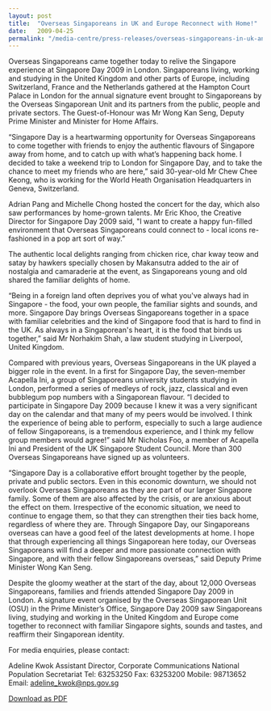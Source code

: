 ```yaml
---
layout: post
title:  "Overseas Singaporeans in UK and Europe Reconnect with Home!"
date:   2009-04-25
permalink: "/media-centre/press-releases/overseas-singaporeans-in-uk-and-europe-reconnect-with-home"
---
```


Overseas Singaporeans came together today to relive the Singapore experience at Singapore Day 2009 in London. Singaporeans living, working and studying in the United Kingdom and other parts of Europe, including Switzerland, France and the Netherlands gathered at the Hampton Court Palace in London for the annual signature event brought to Singaporeans by the Overseas Singaporean Unit and its partners from the public, people and private sectors. The Guest-of-Honour was Mr Wong Kan Seng, Deputy Prime Minister and Minister for Home Affairs.

“Singapore Day is a heartwarming opportunity for Overseas Singaporeans to come together with friends to enjoy the authentic flavours of Singapore away from home, and to catch up with what’s happening back home. I decided to take a weekend trip to London for Singapore Day, and to take the chance to meet my friends who are here,” said 30-year-old Mr Chew Chee Keong, who is working for the World Heath Organisation Headquarters in Geneva, Switzerland.

Adrian Pang and Michelle Chong hosted the concert for the day, which also saw performances by home-grown talents. Mr Eric Khoo, the Creative Director for Singapore Day 2009 said, "I want to create a happy fun-filled environment that Overseas Singaporeans could connect to - local icons re-fashioned in a pop art sort of way.”

The authentic local delights ranging from chicken rice, char kway teow and satay by hawkers specially chosen by Makansutra added to the air of nostalgia and camaraderie at the event, as Singaporeans young and old shared the familiar delights of home.

“Being in a foreign land often deprives you of what you've always had in Singapore - the food, your own people, the familiar sights and sounds, and more. Singapore Day brings Overseas Singaporeans together in a space with familiar celebrities and the kind of Singapore food that is hard to find in the UK. As always in a Singaporean's heart, it is the food that binds us together,” said Mr Norhakim Shah, a law student studying in Liverpool, United Kingdom.

Compared with previous years, Overseas Singaporeans in the UK played a bigger role in the event. In a first for Singapore Day, the seven-member Acapella Ini, a group of Singaporeans university students studying in London, performed a series of medleys of rock, jazz, classical and even bubblegum pop numbers with a Singaporean flavour. “I decided to participate in Singapore Day 2009 because I knew it was a very significant day on the calendar and that many of my peers would be involved. I think the experience of being able to perform, especially to such a large audience of fellow Singaporeans, is a tremendous experience, and I think my fellow group members would agree!” said Mr Nicholas Foo, a member of Acapella Ini and President of the UK Singapore Student Council. More than 300 Overseas Singaporeans have signed up as volunteers.

“Singapore Day is a collaborative effort brought together by the people, private and public sectors. Even in this economic downturn, we should not overlook Overseas Singaporeans as they are part of our larger Singapore family. Some of them are also affected by the crisis, or are anxious about the effect on them. Irrespective of the economic situation, we need to continue to engage them, so that they can strengthen their ties back home, regardless of where they are. Through Singapore Day, our Singaporeans overseas can have a good feel of the latest developments at home. I hope that through experiencing all things Singaporean here today, our Overseas Singaporeans will find a deeper and more passionate connection with Singapore, and with their fellow Singaporeans overseas,” said Deputy Prime Minister Wong Kan Seng.

Despite the gloomy weather at the start of the day, about 12,000 Overseas Singaporeans, families and friends attended Singapore Day 2009 in London. A signature event organised by the Overseas Singaporean Unit (OSU) in the Prime Minister’s Office, Singapore Day 2009 saw Singaporeans living, studying and working in the United Kingdom and Europe come together to reconnect with familiar Singapore sights, sounds and tastes, and reaffirm their Singaporean identity.

For media enquiries, please contact:

Adeline Kwok
Assistant Director, Corporate Communications
National Population Secretariat
Tel: 63253250 Fax: 63253200
Mobile: 98713652
Email: adeline_kwok@nps.gov.sg

[Download as PDF]({{site.baseurl}}/files/press-releases/overseas-singaporeans-in-uk-and-europe-reconnect-with-home.pdf)

